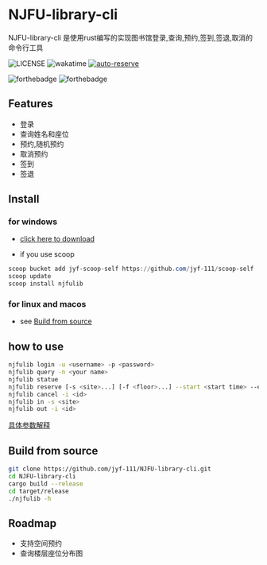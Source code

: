 # NJFU-library-cli

NJFU-library-cli 是使用rust编写的实现图书馆登录,查询,预约,签到,签退,取消的命令行工具

![LICENSE](https://img.shields.io/badge/LICENSE-MIT-yellow)
![wakatime](https://wakatime.com/badge/user/cfee0eb2-658b-4917-a1ed-9801e76b961f/project/896c2bad-d07b-4cfd-bf71-35a4cb5d13dc.svg)
[![auto-reserve](https://github.com/jyf-111/NJFU-library-cli/actions/workflows/auto-reserve.yml/badge.svg)](https://github.com/jyf-111/NJFU-library-cli/actions/workflows/auto-reserve.yml)

![forthebadge](https://forthebadge.com/images/badges/made-with-rust.svg)
![forthebadge](https://forthebadge.com/images/badges/built-with-love.svg)

## Features

- 登录
- 查询姓名和座位
- 预约,随机预约
- 取消预约
- 签到
- 签退

## Install

### for windows

- [click here to download](https://github.com/jyf-111/NJFU-library-cli/releases/)

- if you use scoop

```powershell
scoop bucket add jyf-scoop-self https://github.com/jyf-111/scoop-self
scoop update
scoop install njfulib
```

### for linux and macos

- see [Build from source](#Build-from-source)

## how to use

```bash
njfulib login -u <username> -p <password>
njfulib query -n <your name>
njfulib statue
njfulib reserve [-s <site>...] [-f <floor>...] --start <start time> --end <end time> -r 30
njfulib cancel -i <id>
njfulib in -s <site>
njfulib out -i <id>
```

[具体参数解释](https://github.com/jyf-111/NJFU-library-cli/wiki/参数解释)

## Build from source

```bash
git clone https://github.com/jyf-111/NJFU-library-cli.git
cd NJFU-library-cli
cargo build --release
cd target/release
./njfulib -h
```

## Roadmap

- 支持空间预约
- 查询楼层座位分布图

